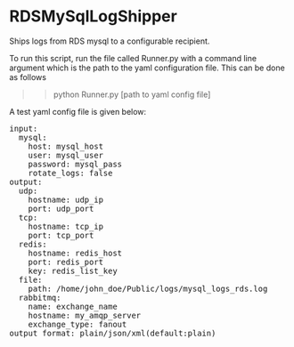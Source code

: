 RDSMySqlLogShipper
==================

Ships logs from RDS mysql to a configurable recipient.

To run this script, run the file called Runner.py with a command line argument which is the path to the yaml configuration file.
This can be done as follows
>>python Runner.py [path to yaml config file]

A test yaml config file is given below:
<pre>
input:
  mysql:
    host: mysql_host
    user: mysql_user
    password: mysql_pass
    rotate_logs: false
output:
  udp:
    hostname: udp_ip
    port: udp_port
  tcp:
    hostname: tcp_ip
    port: tcp_port
  redis:
    hostname: redis_host
    port: redis_port
    key: redis_list_key
  file:
    path: /home/john_doe/Public/logs/mysql_logs_rds.log
  rabbitmq:
    name: exchange_name
    hostname: my_amqp_server
    exchange_type: fanout
output_format: plain/json/xml(default:plain)
</pre>

